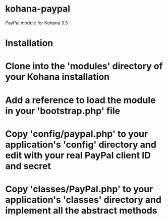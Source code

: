 kohana-paypal
=============

PayPal module for Kohana 3.3

Installation
============

# Clone into the 'modules' directory of your Kohana installation
# Add a reference to load the module in your 'bootstrap.php' file
# Copy 'config/paypal.php' to your application's 'config' directory and edit with your real PayPal client ID and secret
# Copy 'classes/PayPal.php' to your application's 'classes' directory and implement all the abstract methods
